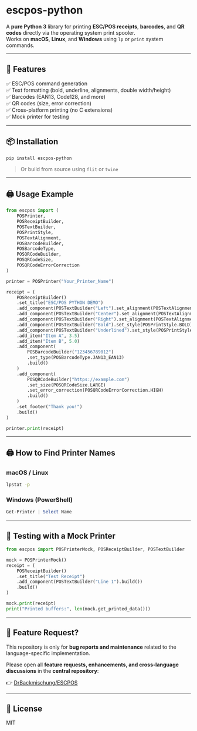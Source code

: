 # escpos-python

A **pure Python 3** library for printing **ESC/POS receipts**, **barcodes**, and **QR codes** directly via the operating system print spooler.  
Works on **macOS**, **Linux**, and **Windows** using `lp` or `print` system commands.

---

## 🚀 Features

✅ ESC/POS command generation  
✅ Text formatting (bold, underline, alignments, double width/height)  
✅ Barcodes (EAN13, Code128, and more)  
✅ QR codes (size, error correction)  
✅ Cross-platform printing (no C extensions)  
✅ Mock printer for testing

---

## 📦 Installation

```bash
pip install escpos-python
```

> Or build from source using `flit` or `twine`

---

## 🖨️ Usage Example

```python
from escpos import (
    POSPrinter,
    POSReceiptBuilder,
    POSTextBuilder,
    POSPrintStyle,
    POSTextAlignment,
    POSBarcodeBuilder,
    POSBarcodeType,
    POSQRCodeBuilder,
    POSQRCodeSize,
    POSQRCodeErrorCorrection
)

printer = POSPrinter("Your_Printer_Name")

receipt = (
    POSReceiptBuilder()
    .set_title("ESC/POS PYTHON DEMO")
    .add_component(POSTextBuilder("Left").set_alignment(POSTextAlignment.LEFT).build())
    .add_component(POSTextBuilder("Center").set_alignment(POSTextAlignment.CENTER).build())
    .add_component(POSTextBuilder("Right").set_alignment(POSTextAlignment.RIGHT).build())
    .add_component(POSTextBuilder("Bold").set_style(POSPrintStyle.BOLD).build())
    .add_component(POSTextBuilder("Underlined").set_style(POSPrintStyle.UNDERLINE).build())
    .add_item("Item A", 3.5)
    .add_item("Item B", 5.0)
    .add_component(
        POSBarcodeBuilder("123456789012")
        .set_type(POSBarcodeType.JAN13_EAN13)
        .build()
    )
    .add_component(
        POSQRCodeBuilder("https://example.com")
        .set_size(POSQRCodeSize.LARGE)
        .set_error_correction(POSQRCodeErrorCorrection.HIGH)
        .build()
    )
    .set_footer("Thank you!")
    .build()
)

printer.print(receipt)
```

---

## 🖨️ How to Find Printer Names

### macOS / Linux
```bash
lpstat -p
```

### Windows (PowerShell)
```powershell
Get-Printer | Select Name
```

---

## 🧪 Testing with a Mock Printer

```python
from escpos import POSPrinterMock, POSReceiptBuilder, POSTextBuilder

mock = POSPrinterMock()
receipt = (
    POSReceiptBuilder()
    .set_title("Test Receipt")
    .add_component(POSTextBuilder("Line 1").build())
    .build()
)

mock.print(receipt)
print("Printed buffers:", len(mock.get_printed_data()))
```

---

## 📣 Feature Request?

This repository is only for **bug reports and maintenance** related to the language-specific implementation.

Please open all **feature requests, enhancements, and cross-language discussions** in the **central repository**:  

👉 [DrBackmischung/ESCPOS](https://github.com/DrBackmischung/ESCPOS/issues)

---

## 📜 License

MIT
